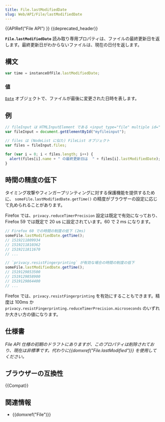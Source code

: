 ```yaml
---
title: File.lastModifiedDate
slug: Web/API/File/lastModifiedDate
---
```


{{APIRef("File API") }} {{deprecated_header}}

**`File.lastModifiedDate`** 読み取り専用プロパティは、ファイルの最終更新日を返します。最終更新日がわからないファイルは、現在の日付を返します。

## 構文

```js
var time = instanceOfFile.lastModifiedDate;
```

### 値

[`Date`](/ja/docs/Web/JavaScript/Reference/Global_Objects/Date) オブジェクトで、ファイルが最後に変更された日時を表します。

## 例

```js
// fileInput は HTMLInputElement である <input type="file" multiple id="myfileinput">
var fileInput = document.getElementById("myfileinput");

// files は (NodeList に似た) FileList オブジェクト
var files = fileInput.files;

for (var i = 0; i < files.length; i++) {
  alert(files[i].name + " の最終更新日は  " + files[i].lastModifiedDate);
}
```

## 時間の精度の低下

タイミング攻撃やフィンガープリンティングに対する保護機能を提供するために、 `someFile.lastModifiedDate.getTime()` の精度がブラウザーの設定に応じて丸められることがあります。

Firefox では、`privacy.reduceTimerPrecision` 設定は既定で有効になっており、 Firefox 59 では既定で 20 us に設定されています。60 で 2 ms になります。

```js
// Firefox 60 での時間の制度の低下 (2ms)
someFile.lastModifiedDate.getTime();
// 1519211809934
// 1519211810362
// 1519211811670
// ...

// `privacy.resistFingerprinting` が有効な場合の時間の制度の低下
someFile.lastModifiedDate.getTime();
// 1519129853500
// 1519129858900
// 1519129864400
// ...
```

Firefox では、`privacy.resistFingerprinting` を有効にすることもできます。精度は 100ms か `privacy.resistFingerprinting.reduceTimerPrecision.microseconds` のいずれか大きい方の値になります。

## 仕様書

_File API 仕様の初期のドラフトにありますが、このプロパティは削除されており、現在は非標準です。代わりに{{domxref("File.lastModified")}} を使用してください。_

## ブラウザーの互換性

{{Compat}}

## 関連情報

- {{domxref("File")}}
